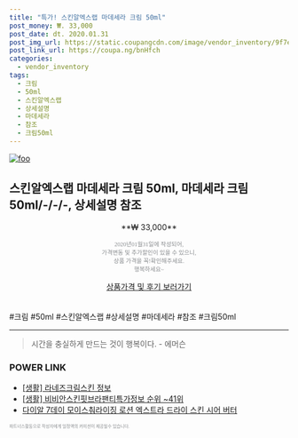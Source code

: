```yaml
--- 
title: "특가! 스킨알엑스랩 마데세라 크림 50ml" 
post_money: ₩. 33,000 
post_date: dt. 2020.01.31 
post_img_url: https://static.coupangcdn.com/image/vendor_inventory/9f7e/2730e535de41cb7f016cb88b1ae006d4734e474c11f274507b8895cc14bd.jpg 
post_link_url: https://coupa.ng/bnHfch 
categories: 
  - vendor_inventory 
tags: 
  - 크림 
  - 50ml 
  - 스킨알엑스랩 
  - 상세설명 
  - 마데세라 
  - 참조 
  - 크림50ml 
--- 
```

[![foo](https://static.coupangcdn.com/image/vendor_inventory/9f7e/2730e535de41cb7f016cb88b1ae006d4734e474c11f274507b8895cc14bd.jpg)](https://coupa.ng/bnHfch) 

## 스킨알엑스랩 마데세라 크림 50ml, 마데세라 크림50ml/-/-/-, 상세설명 참조 
<p style="text-align: center;">**₩ 33,000**</p> 
<p style="text-align: center;"><span style="color: #898c8f; font-family: Georgia,Times,serif; font-size: 0.75em;">2020년01월31일에 작성되어, <br>가격변동 및 추가할인이 있을 수 있으니,<br> 상품 가격을 꼭!확인해주세요.<br>행복하세요~</span> 
</p>	 
<div markdown="0" style="text-align: center;"><a href="https://coupa.ng/bnHfch" class="btn btn--success">상품가격 및 후기 보러가기</a></div> 
<br><br> 
  #크림 #50ml #스킨알엑스랩 #상세설명 #마데세라 #참조 #크림50ml 
<hr> 

> 시간을 충실하게 만드는 것이 행복이다. - 에머슨 


### POWER LINK

* <a href="https://blog.naver.com/sakai111/221767475315" target="_blank"> [생활] 라네즈크림스킨 정보 </a>
* <a href="https://blog.naver.com/fasyy4321/221774603618" target="_blank"> [생활] 비비안스킨핏브라팬티특가정보 순위 ~41위</a>
* <a href="https://blog.naver.com/an0733/221784945152" target="_blank">다이알 7데이 모이스춰라이징 로션 엑스트라 드라이 스킨 시어 버터</a>

<span style="color: #898c8f; font-family: Georgia,Times,serif; font-size: 0.55em;">파트너스활동으로 작성자에게 일정액의 커미션이 제공될수 있습니다.</span> 
